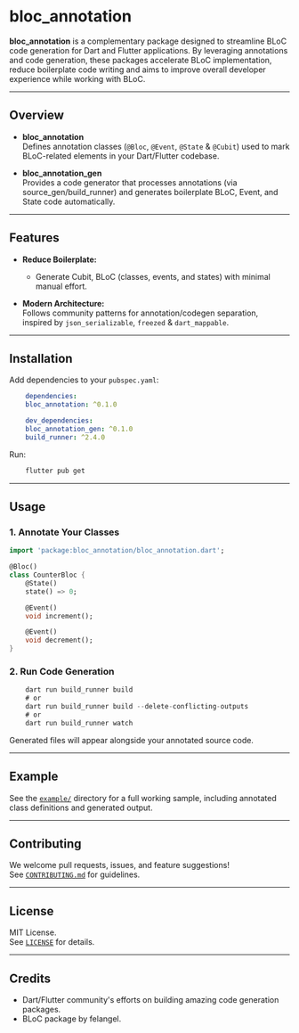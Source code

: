 # bloc_annotation

**bloc_annotation** is a complementary package designed to streamline BLoC code generation for Dart and Flutter applications. By leveraging annotations and code generation, these packages accelerate BLoC implementation, reduce boilerplate code writing and aims to improve overall developer experience while working with BLoC.

---

## Overview

- **bloc_annotation**  
  Defines annotation classes (`@Bloc`, `@Event`, `@State` & `@Cubit`) used to mark BLoC-related elements in your Dart/Flutter codebase.

- **bloc_annotation_gen**  
  Provides a code generator that processes annotations (via source_gen/build_runner) and generates boilerplate BLoC, Event, and State code automatically.

---

## Features

- **Reduce Boilerplate:**  
    - Generate Cubit, BLoC (classes, events, and states) with minimal manual effort.

- **Modern Architecture:**  
  Follows community patterns for annotation/codegen separation, inspired by `json_serializable`, `freezed` & `dart_mappable`.

---

## Installation

Add dependencies to your `pubspec.yaml`:

```yaml
    dependencies:
    bloc_annotation: ^0.1.0

    dev_dependencies:
    bloc_annotation_gen: ^0.1.0
    build_runner: ^2.4.0
```

Run:

```bash
    flutter pub get
```

---

## Usage

### 1. Annotate Your Classes

```dart
import 'package:bloc_annotation/bloc_annotation.dart';

@Bloc()
class CounterBloc {
    @State()
    state() => 0;

    @Event()
    void increment();

    @Event()
    void decrement();
}
```
### 2. Run Code Generation

```dart
    dart run build_runner build
    # or
    dart run build_runner build --delete-conflicting-outputs
    # or
    dart run build_runner watch
```


Generated files will appear alongside your annotated source code.

---

## Example

See the [`example/`](example/) directory for a full working sample, including annotated class definitions and generated output.

---

## Contributing

We welcome pull requests, issues, and feature suggestions!  
See [`CONTRIBUTING.md`](CONTRIBUTING.md) for guidelines.

---

## License

MIT License.  
See [`LICENSE`](https://github.com/Myrkheimr/bloc_annotation) for details.

---

## Credits

- Dart/Flutter community's efforts on building amazing code generation packages.
- BLoC package by felangel.
